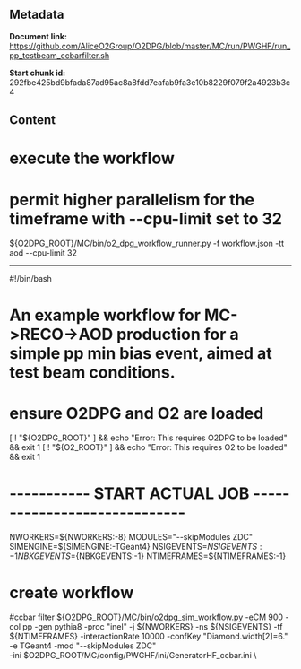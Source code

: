 ## Metadata

**Document link:** https://github.com/AliceO2Group/O2DPG/blob/master/MC/run/PWGHF/run_pp_testbeam_ccbarfilter.sh

**Start chunk id:** 292fbe425bd9bfada87ad95ac8a8fdd7eafab9fa3e10b8229f079f2a4923b3c4

## Content

# execute the workflow
# permit higher parallelism for the timeframe with --cpu-limit set to 32 
${O2DPG_ROOT}/MC/bin/o2_dpg_workflow_runner.py -f workflow.json -tt aod --cpu-limit 32

---

#!/bin/bash

#
# An example workflow for MC->RECO->AOD production for a simple pp min bias event, aimed at test beam conditions.

# ensure O2DPG and O2 are loaded
[ ! "${O2DPG_ROOT}" ] && echo "Error: This requires O2DPG to be loaded" && exit 1
[ ! "${O2_ROOT}" ] && echo "Error: This requires O2 to be loaded" && exit 1


# ----------- START ACTUAL JOB  ----------------------------- 

NWORKERS=${NWORKERS:-8}
MODULES="--skipModules ZDC"
SIMENGINE=${SIMENGINE:-TGeant4}
NSIGEVENTS=${NSIGEVENTS:-1}
NBKGEVENTS=${NBKGEVENTS:-1}
NTIMEFRAMES=${NTIMEFRAMES:-1}

# create workflow

#ccbar filter
${O2DPG_ROOT}/MC/bin/o2dpg_sim_workflow.py -eCM 900 -col pp -gen pythia8 -proc "inel" -j ${NWORKERS} -ns ${NSIGEVENTS} -tf ${NTIMEFRAMES} -interactionRate 10000 -confKey "Diamond.width[2]=6." -e TGeant4 -mod "--skipModules ZDC" \
        -ini $O2DPG_ROOT/MC/config/PWGHF/ini/GeneratorHF_ccbar.ini \